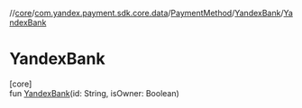 //[core](../../../../index.md)/[com.yandex.payment.sdk.core.data](../../index.md)/[PaymentMethod](../index.md)/[YandexBank](index.md)/[YandexBank](-yandex-bank.md)

# YandexBank

[core]\
fun [YandexBank](-yandex-bank.md)(id: String, isOwner: Boolean)
